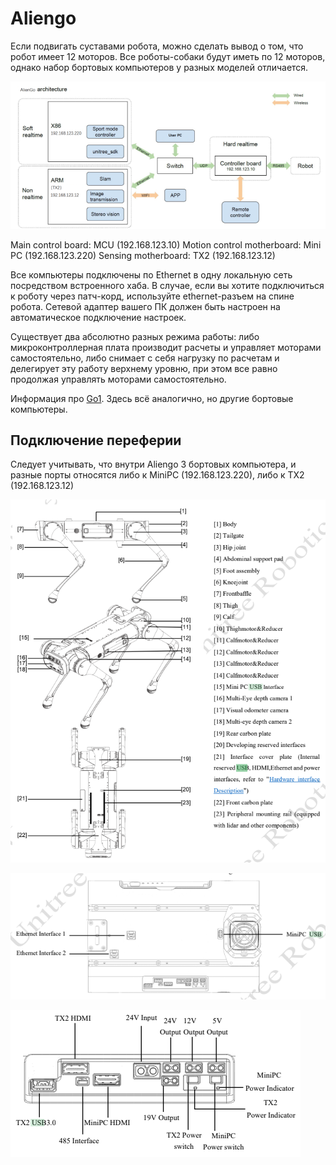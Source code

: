 # Aliengo

Если подвигать суставами робота, можно сделать вывод о том, что робот имеет 12 моторов. Все роботы-собаки будут иметь по 12 моторов, однако набор бортовых компьютеров у разных моделей отличается. 

![1](images/AliengoSystem.png "1")

Main control board: MCU (192.168.123.10) Motion control motherboard: Mini PC (192.168.123.220) Sensing motherboard: TX2 (192.168.123.12)

Все компьютеры подключены по Ethernet в одну локальную сеть посредством встроенного хаба. В случае, если вы хотите подключиться к роботу через патч-корд, используйте ethernet-разъем на спине робота. Сетевой адаптер вашего ПК должен быть настроен на автоматическое подключение настроек. 

Существует два абсолютно разных режима работы: либо микроконтроллерная плата производит расчеты и управляет моторами самостоятельно, либо снимает с себя нагрузку по расчетам и делегирует эту работу верхнему уровню, при этом все равно продолжая управлять моторами самостоятельно.

Информация про [Go1](https://robodocs.3logic.ru/docs/Unitree%20Robotics/Go1/go1_arch_&_sdk.html). Здесь всё аналогично, но другие бортовые компьютеры.

## Подключение переферии

Следует учитывать, что внутри Aliengo 3 бортовых компьютера, и разные порты относятся либо к MiniPC (192.168.123.220), либо к TX2 (192.168.123.12)

![1](images/ports1.png "1")

![1](images/ports2.png "1")

![1](images/ports3.png "1")